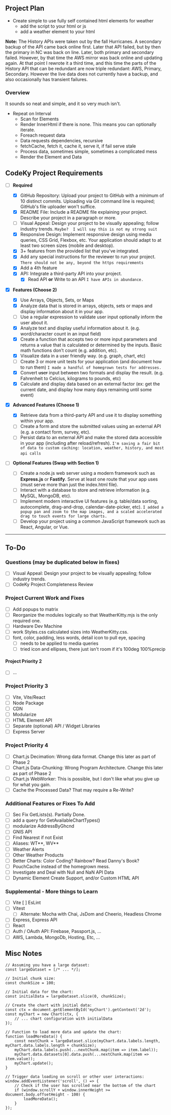 ## Project Plan

- Create simple to use fully self contained html elements for weather
  - add the script to your html or js
  - add a weather element to your html

**Note:** The History APIs were taken out by the fall Hurricanes. A secondary backup of the API came back online first. Later that API failed, but by then the primary in NC was back on line. Later, both primary and secondary failed. However, by that time the AWS mirror was back online and updating again. At that point I rewrote it a third time, and this time the parts of the History API that can be redundant are now triple redundant: AWS, Primary, Secondary. However the live data does not currently have a backup, and also occasionally has transient failures.

### Overview

It sounds so neat and simple, and it so very much isn't.

- Repeat on Interval
  - Scan for Elements
  - Render InnerHtml if there is none. This means you can optionally iterate.
  - Foreach request data
  - Data requests dependencies, recursive
  - fetchCache, fetch it, cache it, serve it, if fail serve stale
  - Process data, sometimes simple, sometimes a complicated mess
  - Render the Element and Data

## CodeKy Project Requirements

- [ ] **Required**

  - [x] GitHub Repository: Upload your project to GitHub with a minimum of 10 distinct commits. Uploading via Git command line is required; GitHub's file uploader won't suffice.
  - [x] README File: Include a README file explaining your project.
        Describe your project in a paragraph or more.
  - [ ] Visual Appeal: Design your project to be visually appealing; follow industry trends.
        `Maybe?  I will say this is not my strong suit`
  - [x] Responsive Design: Implement responsive design using media queries, CSS Grid, Flexbox, etc. Your application should adapt to at least two screen sizes (mobile and desktop).
  - [x] 3+ features from the provided list that you've integrated.
  - [x] Add any special instructions for the reviewer to run your project.
        `There should not be any, beyond the https requirements`
  - [x] Add a 4th feature
  - [x] API: Integrate a third-party API into your project.
    - [x] Read API **or** Write to an API
          `I have APIs in abundance.`
          &nbsp;

- [x] **Features (Choose 2)**

  - [x] Use Arrays, Objects, Sets, or Maps
  - [x] Analyze data that is stored in arrays, objects, sets or maps and display information about it in your app.
  - [ ] Use a regular expression to validate user input optionally inform the user about it.
  - [x] Analyze text and display useful information about it. (e.g. word/character count in an input field)
  - [x] Create a function that accepts two or more input parameters and returns a value that is calculated or determined by the inputs. Basic math functions don’t count (e.g. addition, etc).
  - [x] Visualize data in a user friendly way. (e.g. graph, chart, etc)
  - [ ] Create 3 or more unit tests for your application (and document how to run them)
        `I made a handful of homegrown tests for addresses.`
  - [x] Convert ~~user~~ input between two formats and display the result. (e.g. Fahrenheit to Celcius, kilograms to pounds, etc)
  - [x] Calculate and display data based on an external factor (ex: get the current date, and display how many days remaining until some event)
        &nbsp;

- [x] **Advanced Features (Choose 1)**

  - [x] Retrieve data from a third-party API and use it to display something within your app.
  - [ ] Create a form and store the submitted values using an external API (e.g. a contact form, survey, etc).
  - [ ] Persist data to an external API and make the stored data accessible in your app (including after reload/refresh).
        `I'm saving a fair bit of data to custom caching: location, weather, history, and most api calls`
        &nbsp;

- [ ] **Optional Features (Swap with Section 1)**
  - [ ] Create a node.js web server using a modern framework such as **Express.js** or **Fastify**. Serve at least one route that your app uses (must serve more than just the index.html file).
  - [ ] Interact with a database to store and retrieve information (e.g. MySQL, MongoDB, etc).
  - [ ] Implement modern interactive UI features (e.g. table/data sorting, autocomplete, drag-and-drop, calendar-date-picker, etc).
        `I added a popup pan and zoom to the map images, and a scaled accelerated drag to touch events for large charts.`
  - [ ] Develop your project using a common JavaScript framework such as React, Angular, or Vue.

<!-- ---------------------------------------------------------------------- -->

---

## To-Do

### Questions (may be duplicated below in fixes)

- [ ] Visual Appeal: Design your project to be visually appealing; follow industry trends.
- [ ] CodeKy Project Completeness Review

### Project Current Work and Fixes

- [ ] Add popups to matrix
- [ ] Reorganize the modules logically so that WeatherKitty.mjs is the only required one.
- [ ] Hardware Dev Machine
- [ ] work Styles.css calculated sizes into WeatherKitty.css.
- [ ] font, color, padding, less words, detail icon to pull eye, spacing
  - [ ] needs to be applied to media queries
  - [ ] tried icon and ellipses, there just isn't room if it's 100deg 100%precip

#### Project Priority 2

- [ ] ...

### Project Priority 3

- [ ] Vite, Vite/React
- [ ] Node Package
- [ ] CDN
- [ ] Modularize
- [ ] HTML Element API
- [ ] Separate (optional) API / Widget Libraries
- [ ] Express Server

### Project Priority 4

- [ ] Chart.js Decimation: Wrong data format. Change this later as part of Phase 2
- [ ] Chart.js Data-Chunking: Wrong Program Architecture. Change this later as part of Phase 2
- [ ] Chart.js WebWorker: This is possible, but I don't like what you give up for what you gain.
- [ ] Cache the Processed Data? That may require a Re-Write?

### Additional Features or Fixes To Add

- [ ] Sec Fix GetLists(s). Partially Done.
- [ ] add a query for GetAvailableChartTypes()
- [ ] modularize AddressByGhcnd
- [ ] GNIS API
- [ ] Find Nearest if not Exist
- [ ] Aliases: WT**, WV**
- [ ] Weather Alerts
- [ ] Other Weather Products
- [ ] Better Charts: Color Coding? Rainbow? Read Danny's Book?
- [ ] PouchCache instead of the homegrown mess.
- [ ] Investigate and Deal with Null and NaN API Data
- [ ] Dynamic Element Create Support, and/or Custom HTML API

### Supplemental - More things to Learn

- [ ] Vite
      [ ] EsLint
- [ ] Vitest
  - [ ] Alternate: Mocha with Chai, JsDom and Cheerio, Headless Chrome
- [ ] Express, Express API
- [ ] React
- [ ] Auth / OAuth API: Firebase, Passport.js, ...
- [ ] AWS, Lambda, MongoDb, Hosting, Etc, ...

## Misc Notes

```
// Assuming you have a large dataset:
const largeDataset = [/* ... */];

// Initial chunk size:
const chunkSize = 100;

// Initial data for the chart:
const initialData = largeDataset.slice(0, chunkSize);

// Create the chart with initial data:
const ctx = document.getElementById('myChart').getContext('2d');
const myChart = new Chart(ctx, {
    // ... chart configuration with initialData
});

// Function to load more data and update the chart:
function loadMoreData() {
    const nextChunk = largeDataset.slice(myChart.data.labels.length, myChart.data.labels.length + chunkSize);
    myChart.data.labels.push(...nextChunk.map(item => item.label));
    myChart.data.datasets[0].data.push(...nextChunk.map(item => item.value));
    myChart.update();
}

// Trigger data loading on scroll or other user interactions:
window.addEventListener('scroll', () => {
    // Check if the user has scrolled near the bottom of the chart
    if (window.scrollY + window.innerHeight >= document.body.offsetHeight - 100) {
        loadMoreData();
    }
});
```

